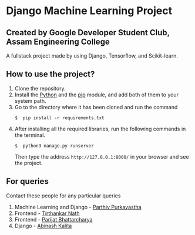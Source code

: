 # Django Machine Learning Project
## Created by Google Developer Student Club, Assam Engineering College

A fullstack project made by using Django, Tensorflow, and Scikit-learn.

## How to use the project?
1. Clone the repository.
2. Install the [Python](https://www.python.org/downloads/) and the [pip]((https://pip.pypa.io/en/stable/installation/)) module, and add both of them to your system path.
3. Go to the directory where it has been cloned and run the command
    ```
    $  pip install -r requirements.txt
    ```
4. After installing all the required libraries, run the following commands in the terminal.
    ```
    $  python3 manage.py runserver
    ```
    Then type the address `http://127.0.0.1:8000/` in your browser and see the project.

## For queries
Contact these people for any particular queries  
1. Machine Learning and Django - [Parthiv Purkayastha](https://github.com/pparthiv)
2. Frontend - [Tirthankar Nath](https://github.com/Tirthankar03)
3. Frontend - [Parijat Bhattarcharya](https://github.com/POBOROJO)
4. Django - [Abinash Kalita](https://github.com/Ob1nash)
